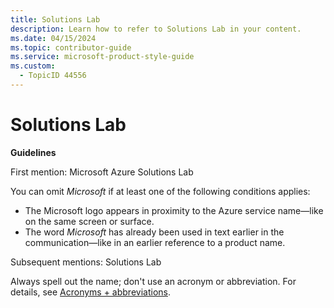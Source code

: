```yaml
---
title: Solutions Lab
description: Learn how to refer to Solutions Lab in your content.
ms.date: 04/15/2024
ms.topic: contributor-guide
ms.service: microsoft-product-style-guide
ms.custom:
  - TopicID 44556
---
```



# Solutions Lab

**Guidelines**

First mention: Microsoft Azure Solutions Lab

You can omit *Microsoft* if at least one of the following conditions applies:

- The Microsoft logo appears in proximity to the Azure service name—like on the same screen or surface.
- The word *Microsoft* has already been used in text earlier in the communication—like in an earlier reference to a product name.

Subsequent mentions: Solutions Lab

Always spell out the name; don't use an acronym or abbreviation. For details, see [Acronyms + abbreviations](~\acronyms-and-abbreviations.md).

